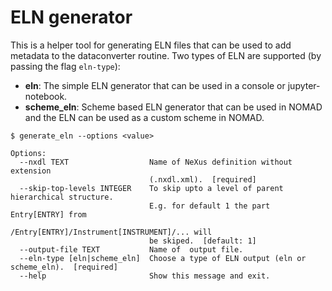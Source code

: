# ELN generator
This is a helper tool for generating ELN files that can be used to add metadata to the dataconverter routine.
Two types of ELN are supported (by passing the flag `eln-type`):
- **eln**: The simple ELN generator that can be used in a console or jupyter-notebook.
- **scheme_eln**: Scheme based ELN generator that can be used in NOMAD and the ELN can be used as a custom scheme in NOMAD.

```
$ generate_eln --options <value>

Options:
  --nxdl TEXT                  Name of NeXus definition without extension
                               (.nxdl.xml).  [required]
  --skip-top-levels INTEGER    To skip upto a level of parent hierarchical structure.
                               E.g. for default 1 the part Entry[ENTRY] from
                               /Entry[ENTRY]/Instrument[INSTRUMENT]/... will
                               be skiped.  [default: 1]
  --output-file TEXT           Name of  output file.
  --eln-type [eln|scheme_eln]  Choose a type of ELN output (eln or scheme_eln).  [required]
  --help                       Show this message and exit.
```
